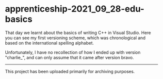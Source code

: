 # apprenticeship-2021_09_28-edu-basics

That day we learnt about the basics of writing C++ in Visual Studio. Here you can see my first versioning scheme, which was chronological and based on the international spelling alphabet.

Unfortunately, I have no recollection of how I ended up with version "charlie_", and can only assume that it came after version bravo.

---

This project has been uploaded primarily for archiving purposes.
